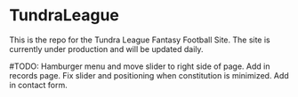 # TundraLeague
This is the repo for the Tundra League Fantasy Football Site. The site is currently under production and will be updated daily. 

#TODO:
Hamburger menu and move slider to right side of page.
Add in records page.
Fix slider and positioning when constitution is minimized.
Add in contact form.

